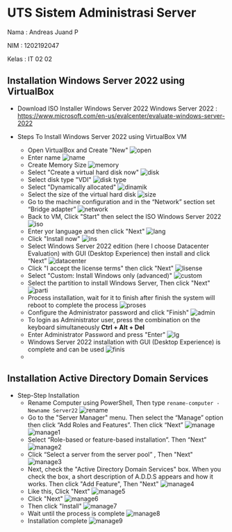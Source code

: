 # UTS Sistem Administrasi Server

Nama : Andreas Juand P

NIM    : 1202192047

Kelas  : IT 02 02

## Installation Windows Server 2022 using VirtualBox

- Download ISO Installer Windows Server 2022
  Windows Server 2022 : https://www.microsoft.com/en-us/evalcenter/evaluate-windows-server-2022
- Steps To Install Windows Server 2022 using VirtualBox VM
  
  - Open VirtualBox and Create "New"
    ![open](https://user-images.githubusercontent.com/49325037/143591562-ada4d108-ed09-4b21-9b1c-538c1b145cbd.PNG)
  - Enter name 
    ![name](https://user-images.githubusercontent.com/49325037/143591626-f826b8a2-697d-459b-9a23-c67ebc5f0aa4.PNG)
  - Create Memory Size
    ![memory](https://user-images.githubusercontent.com/49325037/143591772-00574fc8-85ed-45fa-94dd-e1ace8627398.PNG)
  - Select "Create a virtual hard disk now"
    ![disk](https://user-images.githubusercontent.com/49325037/143591916-14eeb976-8556-48c0-8d78-556e0a16fb30.PNG)
  - Select disk type "VDI"
    ![disk type](https://user-images.githubusercontent.com/49325037/143591949-e3c631e5-0d3f-4b41-bfe7-92e657cc41de.PNG)
  - Select "Dynamically allocated"
    ![dinamik](https://user-images.githubusercontent.com/49325037/143592003-a1eb670a-377d-456b-bb59-29a72ef5a1ef.PNG)
  - Select the size of the virtual hard disk
    ![size](https://user-images.githubusercontent.com/49325037/143592061-b342d448-9670-409c-9929-9c9db986d45d.PNG)
  - Go to the machine configuration and in the “Network” section set “Bridge adapter”
    ![network](https://user-images.githubusercontent.com/49325037/143592143-ee18b566-6ee3-49aa-af15-8a0437266d6d.PNG)
  - Back to VM, Click "Start" then select the ISO Windows Server 2022
    ![iso](https://user-images.githubusercontent.com/49325037/143592203-a4ab2208-b5b8-4ed7-8509-d0b2ac25a9fb.PNG)
  - Enter yor language and then click "Next"
    ![lang](https://user-images.githubusercontent.com/49325037/143592213-f68eff29-1a14-47de-b9ef-2ec2cb69474c.PNG)
  - Click "Install now"
    ![ins](https://user-images.githubusercontent.com/49325037/143592444-d9092cb1-5d60-4909-b0cc-de27f5d92868.PNG)
  - Select Windows Server 2022 edition (here I choose Datacenter Evaluation) with GUI (Desktop Experience) then install and click “Next”
    ![datacenter](https://user-images.githubusercontent.com/49325037/143592287-c2a6a46a-33cf-477b-997b-d2a33c50ac04.PNG)
  - Click "I accept the license terms" then click "Next"
    ![lisense](https://user-images.githubusercontent.com/49325037/143592314-56720cce-a403-4004-ac8a-29446c1dddca.PNG)
  - Select "Custom: Install Windows only (advanced)"
    ![custom](https://user-images.githubusercontent.com/49325037/143592656-96a8de54-fe62-4220-aa31-03882188f58d.PNG)
  - Select the partition to install Windows Server, Then click "Next"
    ![parti](https://user-images.githubusercontent.com/49325037/143592645-7fdb75ba-b564-4757-8c45-84c2448b2f16.PNG)
  - Process installation, wait for it to finish after finish the system will reboot to complete the process
    ![proses](https://user-images.githubusercontent.com/49325037/143592653-7dbca1b5-0066-4cfe-b22b-8f9d6da6b52e.PNG)
  - Configure the Administrator password and click "Finish"
    ![admin](https://user-images.githubusercontent.com/49325037/143592830-5a5be060-c31c-4d79-9857-f6a140289d11.PNG)
  - To login as Administrator user, press the combination on the keyboard simultaneously **Ctrl + Alt + Del**
  - Enter Administrator Password and press "Enter"
    ![lg](https://user-images.githubusercontent.com/49325037/143592812-ad8ab8f3-bc41-4768-abd2-2e09d7f80ace.PNG)
  - Windows Server 2022 installation with GUI (Desktop Experience) is complete and can be used
    ![finis](https://user-images.githubusercontent.com/49325037/143592921-4695600b-0bcd-4703-a4e7-6758ea9fd94e.PNG)
  - 

## Installation Active Directory Domain Services

- Step-Step Installation
  - Rename Computer using PowerShell, Then type `rename-computer -Newname Server22`
    ![rename](https://user-images.githubusercontent.com/49325037/143593069-59e05d7b-6657-4262-bf51-18c96c885c78.PNG)
  - Go to the "Server Manager" menu. Then select the “Manage” option then click “Add Roles and Features”. Then click “Next”
    ![manage](https://user-images.githubusercontent.com/49325037/143593166-f762f63d-5df6-43d8-b932-494cb19bfa59.PNG)
    ![manage1](https://user-images.githubusercontent.com/49325037/143593133-1cafbd3b-8e2d-414b-9241-36054c0d0f8b.PNG)
  - Select “Role-based or feature-based installation”. Then “Next”
    ![manage2](https://user-images.githubusercontent.com/49325037/143593143-f7ff94b5-d1f5-4c48-9bd0-4f4f5486970e.PNG)
  - Click “Select a server from the server pool” , Then "Next"
    ![manage3](https://user-images.githubusercontent.com/49325037/143593147-a5ca827b-92db-4666-9849-2262e7c5ea29.PNG)
  - Next, check the "Active Directory Domain Services" box. When you check the box, a short description of A.D.D.S appears and how it works. Then click "Add Feature", Then "Next"
    ![manage4](https://user-images.githubusercontent.com/49325037/143593148-fe405425-0bfe-4dbd-8caf-e43fbe3c1bc5.PNG)
  - Like this, Click "Next"
    ![manage5](https://user-images.githubusercontent.com/49325037/143593152-ca72b605-0cdc-44cb-9b8d-30809ff438b5.PNG)
  - Click "Next"
    ![manage6](https://user-images.githubusercontent.com/49325037/143593155-fb84c529-eda2-4c54-ad9a-3a2f6b5123ce.PNG)
  - Then click "Install"
    ![manage7](https://user-images.githubusercontent.com/49325037/143593160-1bae3eb3-59ad-4182-9ac4-21ab9e578e3c.PNG)
  - Wait until the process is complete
    ![manage8](https://user-images.githubusercontent.com/49325037/143593161-65aab77e-3b79-480b-86bd-410b24577154.PNG)
  - Installation complete 
    ![manage9](https://user-images.githubusercontent.com/49325037/143593162-9fdf5a80-c2f4-4ee7-a165-1c4af9244cdc.PNG)
